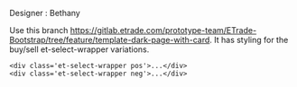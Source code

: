 Designer : Bethany

Use this branch https://gitlab.etrade.com/prototype-team/ETrade-Bootstrap/tree/feature/template-dark-page-with-card. It has styling for the buy/sell et-select-wrapper variations.

```
<div class='et-select-wrapper pos'>...</div>
<div class='et-select-wrapper neg'>...</div>
```